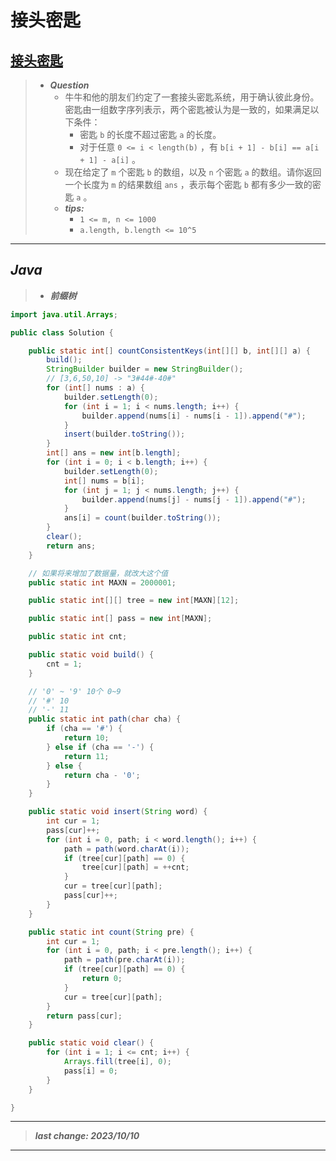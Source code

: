 # 接头密匙

## [接头密匙](https://www.nowcoder.com/practice/c552d3b4dfda49ccb883a6371d9a6932)

> - ***Question***
>   - 牛牛和他的朋友们约定了一套接头密匙系统，用于确认彼此身份。密匙由一组数字序列表示，两个密匙被认为是一致的，如果满足以下条件：
>     - 密匙 `b` 的长度不超过密匙 `a` 的长度。
>     - 对于任意 `0 <= i < length(b)` ，有 `b[i + 1] - b[i] == a[i + 1] - a[i]` 。
>   - 现在给定了 `m` 个密匙 `b` 的数组，以及 `n` 个密匙 `a` 的数组。请你返回一个长度为 `m` 的结果数组 `ans` ，表示每个密匙 `b` 都有多少一致的密匙 `a` 。
>   - ***tips:***
>     - `1 <= m, n <= 1000`
>     - `a.length, b.length <= 10^5`

---

## *Java*

> - ***前缀树***

```java
import java.util.Arrays;

public class Solution {

    public static int[] countConsistentKeys(int[][] b, int[][] a) {
        build();
        StringBuilder builder = new StringBuilder();
        // [3,6,50,10] -> "3#44#-40#"
        for (int[] nums : a) {
            builder.setLength(0);
            for (int i = 1; i < nums.length; i++) {
                builder.append(nums[i] - nums[i - 1]).append("#");
            }
            insert(builder.toString());
        }
        int[] ans = new int[b.length];
        for (int i = 0; i < b.length; i++) {
            builder.setLength(0);
            int[] nums = b[i];
            for (int j = 1; j < nums.length; j++) {
                builder.append(nums[j] - nums[j - 1]).append("#");
            }
            ans[i] = count(builder.toString());
        }
        clear();
        return ans;
    }

    // 如果将来增加了数据量，就改大这个值
    public static int MAXN = 2000001;

    public static int[][] tree = new int[MAXN][12];

    public static int[] pass = new int[MAXN];

    public static int cnt;

    public static void build() {
        cnt = 1;
    }

    // '0' ~ '9' 10个 0~9
    // '#' 10
    // '-' 11
    public static int path(char cha) {
        if (cha == '#') {
            return 10;
        } else if (cha == '-') {
            return 11;
        } else {
            return cha - '0';
        }
    }

    public static void insert(String word) {
        int cur = 1;
        pass[cur]++;
        for (int i = 0, path; i < word.length(); i++) {
            path = path(word.charAt(i));
            if (tree[cur][path] == 0) {
                tree[cur][path] = ++cnt;
            }
            cur = tree[cur][path];
            pass[cur]++;
        }
    }

    public static int count(String pre) {
        int cur = 1;
        for (int i = 0, path; i < pre.length(); i++) {
            path = path(pre.charAt(i));
            if (tree[cur][path] == 0) {
                return 0;
            }
            cur = tree[cur][path];
        }
        return pass[cur];
    }

    public static void clear() {
        for (int i = 1; i <= cnt; i++) {
            Arrays.fill(tree[i], 0);
            pass[i] = 0;
        }
    }

}
```

---

> ***last change: 2023/10/10***

---

